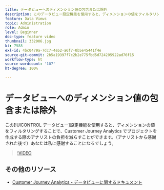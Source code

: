 ```yaml
---
title: データビューへのディメンション値の包含または除外
description: このデータビュー設定機能を使用すると、ディメンションの値をフィルタリングすることで、Customer Journey Analytics でプロジェクトを作成する際にアナリストの負担を減らすことができます。（アナリストから感謝された後で）あなたは私に感謝することになるでしょう。
feature: Data Views
topic: Administration
role: Admin
level: Beginner
doc-type: feature video
thumbnail: 332906.jpg
kt: 7588
exl-id: 4bc0479a-7dc7-4e52-a6f7-0b5e45441f4e
source-git-commit: 2b5a19397f7c2b2e775fbd5d724205922ad76f15
workflow-type: ht
source-wordcount: '107'
ht-degree: 100%

---
```


# データビューへのディメンション値の包含または除外

この[!UICONTROL データビュー]設定機能を使用すると、ディメンションの値をフィルタリングすることで、Customer Journey Analytics でプロジェクトを作成する際のアナリストの負担を減らすことができます。（アナリストから感謝された後で）あなたは私に感謝することになるでしょう。

>[!VIDEO](https://video.tv.adobe.com/v/332906/?quality=12&learn=on)

## その他のリソース

* [Customer Journey Analytics - データビューに関するドキュメント](https://experienceleague.adobe.com/docs/analytics-platform/using/cja-dataviews/create-dataview.html?lang=ja)
